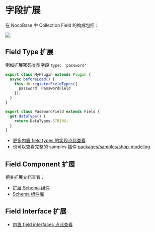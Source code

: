 # 字段扩展

在 NocoBase 中 Collection Field 的构成包括：

<img src="./collection-field.svg" />

## Field Type 扩展

例如扩展密码类型字段 `type: 'password'`

```ts
export class MyPlugin extends Plugin {
  async beforeLoad() {
    this.db.registerFieldTypes({
      password: PasswordField
    });
  }
}

export class PasswordField extends Field {
  get dataType() {
    return DataTypes.STRING;
  }
}
```

- [更多内置 field types 的实现点此查看](https://github.com/nocobase/nocobase/tree/main/packages/core/database/src/fields)
- 也可以查看完整的 samples 插件 [packages/samples/shop-modeling](https://github.com/nocobase/nocobase/tree/main/packages/samples/shop-modeling)

## Field Component 扩展

相关扩展文档查看：

- [扩展 Schema 组件](/development/client/ui-schema-designer/extending-schema-components)
- [Schema 组件库](/development/client/ui-schema-designer/component-library)

## Field Interface 扩展

- [内置 field interfaces 点此查看](https://github.com/nocobase/nocobase/tree/main/packages/core/client/src/collection-manager/interfaces)
